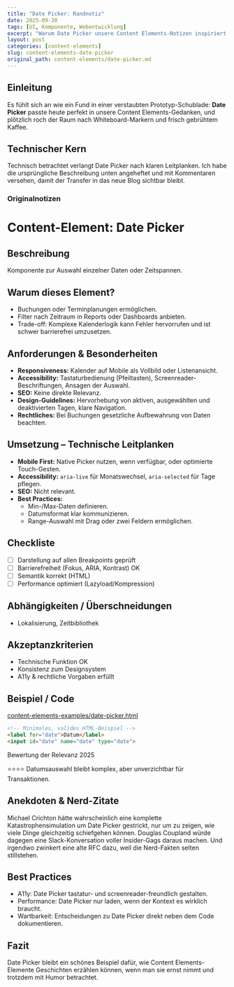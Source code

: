 ```yaml
---
title: "Date Picker: Randnotiz"
date: 2025-09-30
tags: [UI, Komponente, Webentwicklung]
excerpt: "Warum Date Picker unsere Content Elements-Notizen inspiriert."
layout: post
categories: [content-elements]
slug: content-elements-date-picker
original_path: content-elements/date-picker.md
---
```


## Einleitung
Es fühlt sich an wie ein Fund in einer verstaubten Prototyp-Schublade: **Date Picker** passte heute perfekt in unsere Content Elements-Gedanken, und plötzlich roch der Raum nach Whiteboard-Markern und frisch gebrühtem Kaffee.

## Technischer Kern
Technisch betrachtet verlangt Date Picker nach klaren Leitplanken. Ich habe die ursprüngliche Beschreibung unten angeheftet und mit Kommentaren versehen, damit der Transfer in das neue Blog sichtbar bleibt.

### Originalnotizen
# Content-Element: Date Picker

## Beschreibung
Komponente zur Auswahl einzelner Daten oder Zeitspannen.

## Warum dieses Element?
- Buchungen oder Terminplanungen ermöglichen.
- Filter nach Zeitraum in Reports oder Dashboards anbieten.
- Trade-off: Komplexe Kalenderlogik kann Fehler hervorrufen und ist schwer barrierefrei umzusetzen.

## Anforderungen & Besonderheiten
- **Responsiveness:** Kalender auf Mobile als Vollbild oder Listenansicht.
- **Accessibility:** Tastaturbedienung (Pfeiltasten), Screenreader-Beschriftungen, Ansagen der Auswahl.
- **SEO:** Keine direkte Relevanz.
- **Design-Guidelines:** Hervorhebung von aktiven, ausgewählten und deaktivierten Tagen, klare Navigation.
- **Rechtliches:** Bei Buchungen gesetzliche Aufbewahrung von Daten beachten.

## Umsetzung – Technische Leitplanken
- **Mobile First:** Native Picker nutzen, wenn verfügbar, oder optimierte Touch-Gesten.
- **Accessibility:** `aria-live` für Monatswechsel, `aria-selected` für Tage pflegen.
- **SEO:** Nicht relevant.
- **Best Practices:**
  - Min-/Max-Daten definieren.
  - Datumsformat klar kommunizieren.
  - Range-Auswahl mit Drag oder zwei Feldern ermöglichen.

## Checkliste
- [ ] Darstellung auf allen Breakpoints geprüft
- [ ] Barrierefreiheit (Fokus, ARIA, Kontrast) OK
- [ ] Semantik korrekt (HTML)
- [ ] Performance optimiert (Lazyload/Kompression)

## Abhängigkeiten / Überschneidungen
- Lokalisierung, Zeitbibliothek

## Akzeptanzkriterien
- Technische Funktion OK
- Konsistenz zum Designsystem
- A11y & rechtliche Vorgaben erfüllt

## Beispiel / Code
[content-elements-examples/date-picker.html](../content-elements-examples/date-picker.html)

```html
<!-- Minimales, valides HTML-Beispiel -->
<label for="date">Datum</label>
<input id="date" name="date" type="date">
```

Bewertung der Relevanz 2025

⭐⭐⭐⭐ Datumsauswahl bleibt komplex, aber unverzichtbar für Transaktionen.

## Anekdoten & Nerd-Zitate
Michael Crichton hätte wahrscheinlich eine komplette Katastrophensimulation um Date Picker gestrickt, nur um zu zeigen, wie viele Dinge gleichzeitig schiefgehen können. Douglas Coupland würde dagegen eine Slack-Konversation voller Insider-Gags daraus machen. Und irgendwo zwinkert eine alte RFC dazu, weil die Nerd-Fakten selten stillstehen.

## Best Practices
- A11y: Date Picker tastatur- und screenreader-freundlich gestalten.
- Performance: Date Picker nur laden, wenn der Kontext es wirklich braucht.
- Wartbarkeit: Entscheidungen zu Date Picker direkt neben dem Code dokumentieren.

## Fazit
Date Picker bleibt ein schönes Beispiel dafür, wie Content Elements-Elemente Geschichten erzählen können, wenn man sie ernst nimmt und trotzdem mit Humor betrachtet.
